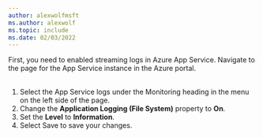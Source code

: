 ```yaml
---
author: alexwolfmsft
ms.author: alexwolf
ms.topic: include
ms.date: 02/03/2022
---
```


First, you need to enabled streaming logs in Azure App Service. Navigate to the page for the App Service instance in the Azure portal.
<br>
<br>
1) Select the App Service logs under the Monitoring heading in the menu on the left side of the page.
2) Change the **Application Logging (File System)** property to **On**.
3) Set the **Level** to **Information**.
4) Select Save to save your changes.